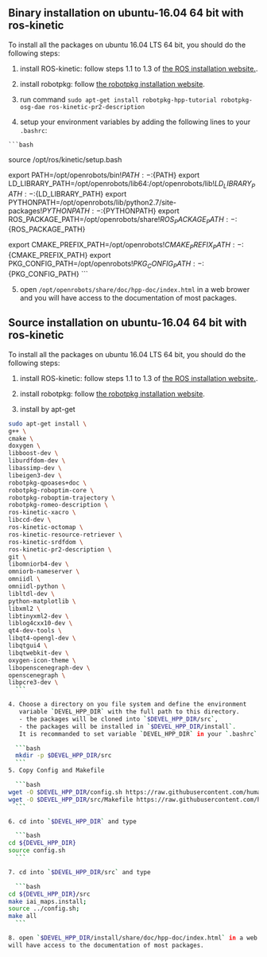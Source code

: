 ## Binary installation on ubuntu-16.04 64 bit with ros-kinetic

To install all the packages on ubuntu 16.04 LTS 64 bit, you should do the following steps:

  1. install ROS-kinetic: follow steps 1.1 to 1.3 of [the ROS installation website.](http://wiki.ros.org/kinetic/Installation/Ubuntu).

  2. install robotpkg: follow [the robotpkg installation website](http://robotpkg.openrobots.org/debian.html).

  3. run command `sudo apt-get install robotpkg-hpp-tutorial robotpkg-osg-dae ros-kinetic-pr2-description`

  4. setup your environment variables by adding the following lines to your `.bashrc`:

    ```bash
source /opt/ros/kinetic/setup.bash

export PATH=/opt/openrobots/bin${!PATH:-:}${PATH}
export LD_LIBRARY_PATH=/opt/openrobots/lib64:/opt/openrobots/lib${!LD_LIBRARY_PATH:-:}${LD_LIBRARY_PATH}
export PYTHONPATH=/opt/openrobots/lib/python2.7/site-packages${!PYTHONPATH:-:}${PYTHONPATH}
export ROS_PACKAGE_PATH=/opt/openrobots/share${!ROS_PACKAGE_PATH:-:}${ROS_PACKAGE_PATH}

export CMAKE_PREFIX_PATH=/opt/openrobots${!CMAKE_PREFIX_PATH:-:}${CMAKE_PREFIX_PATH}
export PKG_CONFIG_PATH=/opt/openrobots${!PKG_CONFIG_PATH:-:}${PKG_CONFIG_PATH}
    ```

  5. open `/opt/openrobots/share/doc/hpp-doc/index.html` in a web brower and you
  will have access to the documentation of most packages.

## Source installation on ubuntu-16.04 64 bit with ros-kinetic

To install all the packages on ubuntu 16.04 LTS 64 bit, you should do the following steps:

  1. install ROS-kinetic: follow steps 1.1 to 1.3 of [the ROS installation website.](http://wiki.ros.org/kinetic/Installation/Ubuntu).

  2. install robotpkg: follow [the robotpkg installation website](http://robotpkg.openrobots.org/debian.html).

  3. install by apt-get
  ```bash
sudo apt-get install \
  g++ \
  cmake \
  doxygen \
  libboost-dev \
  liburdfdom-dev \
  libassimp-dev \
  libeigen3-dev \
  robotpkg-qpoases+doc \
  robotpkg-roboptim-core \
  robotpkg-roboptim-trajectory \
  robotpkg-romeo-description \
  ros-kinetic-xacro \
  libccd-dev \
  ros-kinetic-octomap \
  ros-kinetic-resource-retriever \
  ros-kinetic-srdfdom \
  ros-kinetic-pr2-description \
  git \
  libomniorb4-dev \
  omniorb-nameserver \
  omniidl \
  omniidl-python \
  libltdl-dev \
  python-matplotlib \
  libxml2 \
  libtinyxml2-dev \
  liblog4cxx10-dev \
  qt4-dev-tools \
  libqt4-opengl-dev \
  libqtgui4 \
  libqtwebkit-dev \
  oxygen-icon-theme \
  libopenscenegraph-dev \
  openscenegraph \
  libpcre3-dev \
    ```

  4. Choose a directory on you file system and define the environment
     variable `DEVEL_HPP_DIR` with the full path to this directory.
     - the packages will be cloned into `$DEVEL_HPP_DIR/src`,
     - the packages will be installed in `$DEVEL_HPP_DIR/install`.
     It is recommanded to set variable `DEVEL_HPP_DIR` in your `.bashrc` for future use.

    ```bash
    mkdir -p $DEVEL_HPP_DIR/src
    ```
  5. Copy Config and Makefile

    ```bash
wget -O $DEVEL_HPP_DIR/config.sh https://raw.githubusercontent.com/humanoid-path-planner/hpp-doc/devel/doc/config/ubuntu-16.04-kinetic.sh
wget -O $DEVEL_HPP_DIR/src/Makefile https://raw.githubusercontent.com/humanoid-path-planner/hpp-doc/devel/doc/Makefile
    ```

  6. cd into `$DEVEL_HPP_DIR` and type

    ```bash
cd ${DEVEL_HPP_DIR}
source config.sh
    ```

  7. cd into `$DEVEL_HPP_DIR/src` and type

    ```bash
cd ${DEVEL_HPP_DIR}/src
make iai_maps.install;
source ../config.sh;
make all
    ```

  8. open `$DEVEL_HPP_DIR/install/share/doc/hpp-doc/index.html` in a web brower and you
  will have access to the documentation of most packages.
